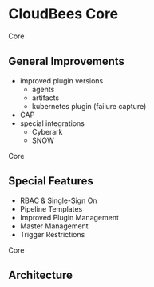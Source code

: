 <!-- .slide: class="center" -->
# CloudBees Core


<!-- .slide: class="dark center" -->
<div class="label">Core</div>

## General Improvements

* improved plugin versions
    * agents
    * artifacts
    * kubernetes plugin (failure capture)
* CAP
* special integrations
    * Cyberark
    * SNOW


<!-- .slide: class="dark center" -->
<div class="label">Core</div>

## Special Features

* RBAC & Single-Sign On
* Pipeline Templates
* Improved Plugin Management
* Master Management
* Trigger Restrictions


<!-- .slide: class="dark center" -->
<div class="label">Core</div>

## Architecture


<!-- .slide: class="center light" -->
<!-- .slide: data-background="../img/core/k8s-cje-architecture.svg" data-background-size="contain" data-background-color="#FFF" -->


<!-- .slide: class="center light" -->
<!-- .slide: data-background="../img/core/k8s-agent-provisioning.svg" data-background-size="contain" data-background-color="#FFF" -->